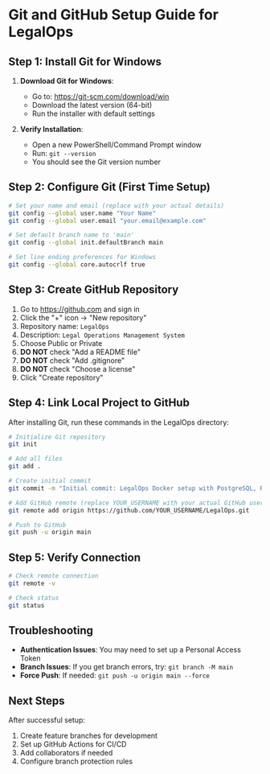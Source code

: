 # Git and GitHub Setup Guide for LegalOps

## Step 1: Install Git for Windows

1. **Download Git for Windows**:
   - Go to: https://git-scm.com/download/win
   - Download the latest version (64-bit)
   - Run the installer with default settings

2. **Verify Installation**:
   - Open a new PowerShell/Command Prompt window
   - Run: `git --version`
   - You should see the Git version number

## Step 2: Configure Git (First Time Setup)

```bash
# Set your name and email (replace with your actual details)
git config --global user.name "Your Name"
git config --global user.email "your.email@example.com"

# Set default branch name to 'main'
git config --global init.defaultBranch main

# Set line ending preferences for Windows
git config --global core.autocrlf true
```

## Step 3: Create GitHub Repository

1. Go to https://github.com and sign in
2. Click the "+" icon → "New repository"
3. Repository name: `LegalOps`
4. Description: `Legal Operations Management System`
5. Choose Public or Private
6. **DO NOT** check "Add a README file"
7. **DO NOT** check "Add .gitignore"
8. **DO NOT** check "Choose a license"
9. Click "Create repository"

## Step 4: Link Local Project to GitHub

After installing Git, run these commands in the LegalOps directory:

```bash
# Initialize Git repository
git init

# Add all files
git add .

# Create initial commit
git commit -m "Initial commit: LegalOps Docker setup with PostgreSQL, Redis, Elasticsearch, and Nginx"

# Add GitHub remote (replace YOUR_USERNAME with your actual GitHub username)
git remote add origin https://github.com/YOUR_USERNAME/LegalOps.git

# Push to GitHub
git push -u origin main
```

## Step 5: Verify Connection

```bash
# Check remote connection
git remote -v

# Check status
git status
```

## Troubleshooting

- **Authentication Issues**: You may need to set up a Personal Access Token
- **Branch Issues**: If you get branch errors, try: `git branch -M main`
- **Force Push**: If needed: `git push -u origin main --force`

## Next Steps

After successful setup:
1. Create feature branches for development
2. Set up GitHub Actions for CI/CD
3. Add collaborators if needed
4. Configure branch protection rules
